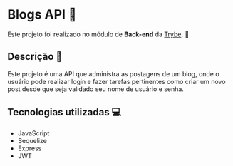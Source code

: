 # Blogs API :link:

Este projeto foi realizado no módulo de **Back-end** da [Trybe](https://www.betrybe.com/?utm_source=trybe.com.br). :rocket:


## Descrição :mag_right:

Este projeto é uma API que administra as postagens de um blog, onde o usuário pode realizar login e fazer tarefas pertinentes como criar um novo post
desde que seja validado seu nome de usuário e senha.

## Tecnologias utilizadas :computer:

* JavaScript
* Sequelize
* Express
* JWT 
